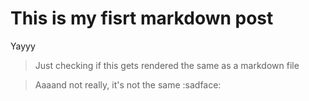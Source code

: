 # This is my fisrt markdown post

Yayyy

> Just checking if this gets rendered the same as a markdown file

> Aaaand not really, it's not the same :sadface:
